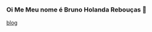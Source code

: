 
### Oi Me Meu nome é Bruno Holanda Rebouças 👋
[blog](https://img.shields.io/badge/LinkedIn-0077B5?style=for-the-badge&logo=linkedin&logoColor=white)
